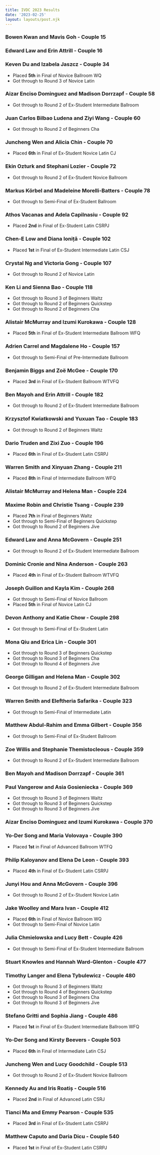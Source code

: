 ```yaml
---
title: IVDC 2023 Results
date: '2023-02-25'
layout: layouts/post.njk
---
```



### Bowen Kwan and Mavis Goh - Couple 15

### Edward Law and Erin Attrill - Couple 16

### Keven Du and Izabela Jaszcz - Couple 34
 - Placed **5th** in Final of Novice Ballroom WQ
 - Got through to Round 3 of Novice Latin

### Aizar Enciso Dominguez and Madison Dorrzapf - Couple 58
 - Got through to Round 2 of Ex-Student Intermediate Ballroom

### Juan Carlos Bilbao Ludena and Ziyi Wang - Couple 60
 - Got through to Round 2 of Beginners Cha

### Juncheng Wen and Alicia Chin - Couple 70
 - Placed **6th** in Final of Ex-Student Novice Latin CJ

### Ekin Ozturk and Stephani Lozier - Couple 72
 - Got through to Round 2 of Ex-Student Novice Ballroom

### Markus Körbel and Madeleine Morelli-Batters - Couple 78
 - Got through to Semi-Final of Ex-Student Ballroom

### Athos Vacanas and Adela Capilnasiu - Couple 92
 - Placed **2nd** in Final of Ex-Student Latin CSRPJ

### Chen-E Low and Diana Ioniță - Couple 102
 - Placed **1st** in Final of Ex-Student Intermediate Latin CSJ

### Crystal Ng and Victoria Gong - Couple 107
 - Got through to Round 2 of Novice Latin

### Ken Li and Sienna Bao - Couple 118
 - Got through to Round 3 of Beginners Waltz
 - Got through to Round 2 of Beginners Quickstep
 - Got through to Round 2 of Beginners Cha

### Alistair McMurray and Izumi Kurokawa - Couple 128
 - Placed **5th** in Final of Ex-Student Intermediate Ballroom WFQ

### Adrien Carrel and Magdalene Ho - Couple 157
 - Got through to Semi-Final of Pre-Intermediate Ballroom

### Benjamin Biggs and Zoë McGee - Couple 170
 - Placed **3rd** in Final of Ex-Student Ballroom WTVFQ

### Ben Mayoh and Erin Attrill - Couple 182
 - Got through to Round 2 of Ex-Student Intermediate Ballroom

### Krzysztof Kwiatkowski and Yuxuan Tao - Couple 183
 - Got through to Round 2 of Beginners Waltz

### Dario Truden and Zixi Zuo - Couple 196
 - Placed **6th** in Final of Ex-Student Latin CSRPJ

### Warren Smith and Xinyuan Zhang - Couple 211
 - Placed **8th** in Final of Intermediate Ballroom WFQ

### Alistair McMurray and Helena Man - Couple 224

### Maxime Robin and Christie Tsang - Couple 239
 - Placed **7th** in Final of Beginners Waltz
 - Got through to Semi-Final of Beginners Quickstep
 - Got through to Round 2 of Beginners Jive

### Edward Law and Anna McGovern - Couple 251
 - Got through to Round 2 of Ex-Student Intermediate Ballroom

### Dominic Cronie and Nina Anderson - Couple 263
 - Placed **4th** in Final of Ex-Student Ballroom WTVFQ

### Joseph Guillon and Kayla Kim - Couple 268
 - Got through to Semi-Final of Novice Ballroom
 - Placed **5th** in Final of Novice Latin CJ

### Devon Anthony and Katie Chow - Couple 298
 - Got through to Semi-Final of Ex-Student Latin

### Mona Qiu and Erica Lin - Couple 301
 - Got through to Round 3 of Beginners Quickstep
 - Got through to Round 3 of Beginners Cha
 - Got through to Round 4 of Beginners Jive

### George Gilligan and Helena Man - Couple 302
 - Got through to Round 2 of Ex-Student Intermediate Ballroom

### Warren Smith and Eleftheria Safarika - Couple 323
 - Got through to Semi-Final of Intermediate Latin

### Matthew Abdul-Rahim and Emma Gilbert - Couple 356
 - Got through to Semi-Final of Ex-Student Ballroom

### Zoe Willis and Stephanie Themistocleous - Couple 359
 - Got through to Round 2 of Ex-Student Intermediate Ballroom

### Ben Mayoh and Madison Dorrzapf - Couple 361

### Paul Vangerow and Asia Gosieniecka - Couple 369
 - Got through to Round 3 of Beginners Waltz
 - Got through to Round 3 of Beginners Quickstep
 - Got through to Round 3 of Beginners Jive

### Aizar Enciso Dominguez and Izumi Kurokawa - Couple 370

### Yo-Der Song and Maria Volovaya - Couple 390
 - Placed **1st** in Final of Advanced Ballroom WTFQ

### Philip Kaloyanov and Elena De Leon - Couple 393
 - Placed **4th** in Final of Ex-Student Latin CSRPJ

### Junyi Hou and Anna McGovern - Couple 396
 - Got through to Round 2 of Ex-Student Novice Latin

### Jake Woolley and Mara Ivan - Couple 412
 - Placed **6th** in Final of Novice Ballroom WQ
 - Got through to Semi-Final of Novice Latin

### Julia Chmielowska and Lucy Bett - Couple 426
 - Got through to Semi-Final of Ex-Student Intermediate Ballroom

### Stuart Knowles and Hannah Ward-Glenton - Couple 477

### Timothy Langer and Elena Tybulewicz - Couple 480
 - Got through to Round 3 of Beginners Waltz
 - Got through to Round 4 of Beginners Quickstep
 - Got through to Round 3 of Beginners Cha
 - Got through to Round 3 of Beginners Jive

### Stefano Gritti and Sophia Jiang - Couple 486
 - Placed **1st** in Final of Ex-Student Intermediate Ballroom WFQ

### Yo-Der Song and Kirsty Beevers - Couple 503
 - Placed **6th** in Final of Intermediate Latin CSJ

### Juncheng Wen and Lucy Goodchild - Couple 513
 - Got through to Round 2 of Ex-Student Novice Ballroom

### Kennedy Au and Iris Roatiș - Couple 516
 - Placed **2nd** in Final of Advanced Latin CSRJ

### Tianci Ma and Emmy Pearson - Couple 535
 - Placed **3rd** in Final of Ex-Student Latin CSRPJ

### Matthew Caputo and Daria Dicu - Couple 540
 - Placed **1st** in Final of Ex-Student Latin CSRPJ
